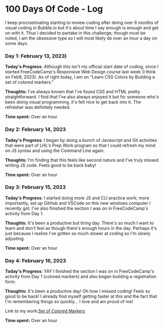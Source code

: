 # 100 Days Of Code - Log

I keep procrastinating starting to review coding after doing over 6 months of visual coding in Bubble.io but it's about time I say enough is enough and get on with it. Thus I decided to partake in this challenge; though must be noted, I am the obsessive type so I will most likely do over an hour a day on some days.

### Day 1: February 13, 2023)

**Today's Progress**: Although this isn't my official start date of coding, since I started FreeCodeCamp's Responsive Web Design course last week (I think on Feb9, 2023). As of right today, I am on "Learn CSS Colors by Building a set of colored markers."

**Thoughts:** I've always known that I've found CSS and HTML pretty straightforward. I find that I've also always enjoyed it but for someone who's been doing visual programming, it's felt nice to get back into it. The refresher was definitely needed.

**Time spent:** Over an hour

### Day 2: February 14, 2023

**Today's Progress**: I began by doing a bunch of Javascript and Git activities that were part of LHL's Prep Work program so that I could refresh my mind on JS syntax and using the Command Line again. 

**Thoughts:** I'm finding that this feels like second nature and I've truly missed writing JS code. Feels good to be back baby!

**Time spent:** Over an hour

### Day 3: February 15, 2023

**Today's Progress**: I started doing more JS and CLI practice work; more importantly, set up GitHub and VSCode on this new windows computer I recently got. I've also finished the section I was on in FreeCodeCamp's activity from Day 1.

**Thoughts:** It's been a productive but tiring day. There's so much I want to learn and don't feel as though there's enough hours in the day. Perhaps it's just because I realize I've gotten so much slower at coding so I'm slowly adjusting.

**Time spent:** Over an hour

### Day 4: February 16, 2023

**Today's Progress**: YAY I finished the section I was on in FreeCodeCamp's activity from Day 1 (colored markers) and also began building a registration form.

**Thoughts:** It's been a productive day! Oh how I missed coding! Feels so good to be back! I already find myself getting faster at this and the fact that I'm remembering things so quickly... I love and am proud of me!

Link to my work:[Set of Colored Markers](https://github.com/canadiankay/FCCWebDesign/tree/main/setOfColoredMarkers)

**Time spent:** Over an hour